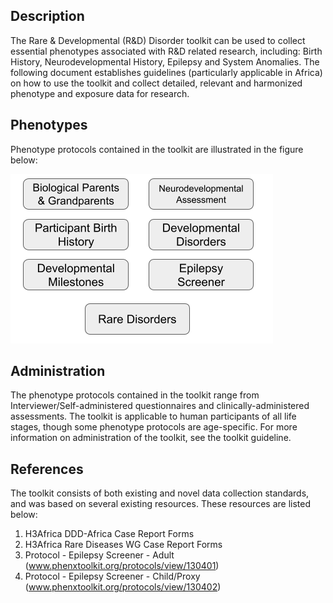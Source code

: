 ## Description

The Rare & Developmental (R&D) Disorder toolkit can be used to collect essential phenotypes associated with R&D related research, including: Birth History, Neurodevelopmental History, Epilepsy and System Anomalies. The following document establishes guidelines (particularly applicable in Africa) on how to use the toolkit and collect detailed, relevant and harmonized phenotype and exposure data for research. 

## Phenotypes

Phenotype protocols contained in the toolkit are illustrated in the figure below:

![phen](rare_developmental_phenotypes.png)

## Administration

The phenotype protocols contained in the toolkit range from Interviewer/Self-administered questionnaires and clinically-administered assessments. The toolkit is applicable to human participants of all life stages, though some phenotype protocols are age-specific. For more information on administration of the toolkit, see the toolkit guideline.

## References

The toolkit consists of both existing and novel data collection standards, and was based on several existing resources. These resources are listed below:

1. H3Africa DDD-Africa Case Report Forms
2. H3Africa Rare Diseases WG Case Report Forms
3. Protocol - Epilepsy Screener - Adult (www.phenxtoolkit.org/protocols/view/130401)
4. Protocol - Epilepsy Screener - Child/Proxy (www.phenxtoolkit.org/protocols/view/130402)
